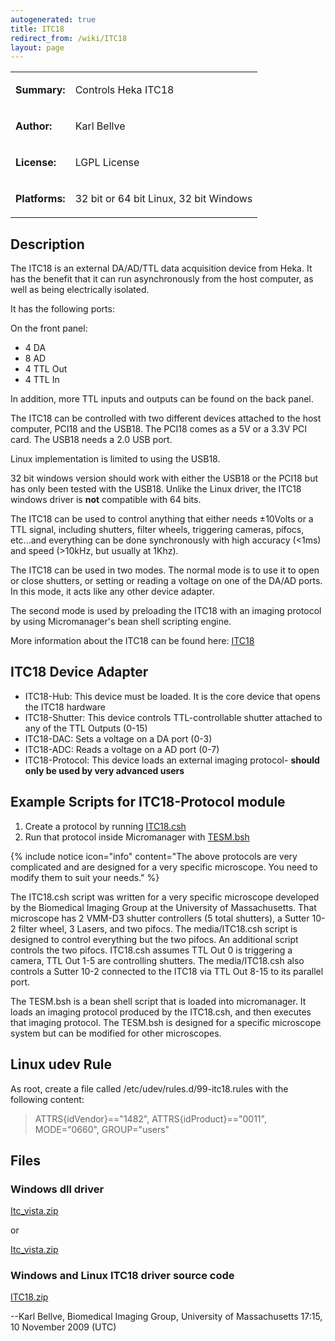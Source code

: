 ```yaml
---
autogenerated: true
title: ITC18
redirect_from: /wiki/ITC18
layout: page
---
```


<table>
<tr>
<td markdown="1">

**Summary:**

</td>
<td markdown="1">

Controls Heka ITC18

</td>
</tr>
<tr>
<td markdown="1">

**Author:**

</td>
<td markdown="1">

Karl Bellve

</td>
</tr>
<tr>
<td markdown="1">

**License:**

</td>
<td markdown="1">

LGPL License

</td>
</tr>
<tr>
<td markdown="1">

**Platforms:**

</td>
<td markdown="1">

32 bit or 64 bit Linux, 32 bit Windows

</td>
</tr>
</table>

## Description

The ITC18 is an external DA/AD/TTL data acquisition device from Heka. It
has the benefit that it can run asynchronously from the host computer,
as well as being electrically isolated.

It has the following ports:

On the front panel:

-   4 DA
-   8 AD
-   4 TTL Out
-   4 TTL In

In addition, more TTL inputs and outputs can be found on the back panel.

The ITC18 can be controlled with two different devices attached to the
host computer, PCI18 and the USB18. The PCI18 comes as a 5V or a 3.3V
PCI card. The USB18 needs a 2.0 USB port.

Linux implementation is limited to using the USB18.

32 bit windows version should work with either the USB18 or the PCI18
but has only been tested with the USB18. Unlike the Linux driver, the
ITC18 windows driver is **not** compatible with 64 bits.

The ITC18 can be used to control anything that either needs ±10Volts or
a TTL signal, including shutters, filter wheels, triggering cameras,
pifocs, etc...and everything can be done synchronously with high
accuracy (&lt;1ms) and speed (&gt;10kHz, but usually at 1Khz).

The ITC18 can be used in two modes. The normal mode is to use it to open
or close shutters, or setting or reading a voltage on one of the DA/AD
ports. In this mode, it acts like any other device adapter.

The second mode is used by preloading the ITC18 with an imaging protocol
by using Micromanager's bean shell scripting engine.

More information about the ITC18 can be found here:
[ITC18](http://www.heka.com/physio/equipment/interfaces/itc18.html)

## ITC18 Device Adapter

-   ITC18-Hub: This device must be loaded. It is the core device that
    opens the ITC18 hardware
-   ITC18-Shutter: This device controls TTL-controllable shutter
    attached to any of the TTL Outputs (0-15)
-   ITC18-DAC: Sets a voltage on a DA port (0-3)
-   ITC18-ADC: Reads a voltage on a AD port (0-7)
-   ITC18-Protocol: This device loads an external imaging protocol-
    **should only be used by very advanced users**

## Example Scripts for ITC18-Protocol module

1.  Create a protocol by running
    [ITC18.csh](media/ITC18.csh)
2.  Run that protocol inside Micromanager with
    [TESM.bsh](media/TESM.bsh)

{% include notice icon="info" content="The above protocols are very complicated and are designed for a very specific microscope. You need to modify them to suit your needs." %}

The ITC18.csh script was written for a very specific microscope
developed by the Biomedical Imaging Group at the University of
Massachusetts. That microscope has 2 VMM-D3 shutter controllers (5 total
shutters), a Sutter 10-2 filter wheel, 3 Lasers, and two pifocs. The
media/ITC18.csh script is designed to control everything but the two pifocs.
An additional script controls the two pifocs. ITC18.csh assumes TTL Out
0 is triggering a camera, TTL Out 1-5 are controlling shutters. The
media/ITC18.csh also controls a Sutter 10-2 connected to the ITC18 via TTL Out
8-15 to its parallel port.

The TESM.bsh is a bean shell script that is loaded into micromanager. It
loads an imaging protocol produced by the ITC18.csh, and then executes
that imaging protocol. The TESM.bsh is designed for a specific
microscope system but can be modified for other microscopes.

## Linux udev Rule

As root, create a file called /etc/udev/rules.d/99-itc18.rules with the
following content:

> ATTRS{idVendor}=="1482", ATTRS{idProduct}=="0011", MODE="0660",
> GROUP="users"

## Files

### Windows dll driver

[Itc_vista.zip](http://www.heka.com/download/windows/Itc_vista.zip)

or

[Itc_vista.zip](media/Itc_vista.zip)

### Windows and Linux ITC18 driver source code

[ITC18.zip](media/ITC18.zip)

--Karl Bellve, Biomedical Imaging Group, University of
Massachusetts 17:15, 10 November 2009 (UTC)

